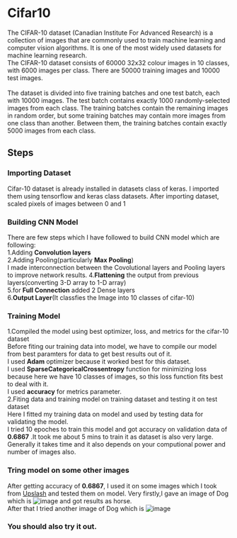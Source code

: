 # Cifar10 
The CIFAR-10 dataset (Canadian Institute For Advanced Research) is a collection of images that are commonly used to train machine learning and computer vision algorithms. It is one of the most widely used datasets for machine learning research.<br>
The CIFAR-10 dataset consists of 60000 32x32 colour images in 10 classes, with 6000 images per class. There are 50000 training images and 10000 test images.<br>
<br>
The dataset is divided into five training batches and one test batch, each with 10000 images. The test batch contains exactly 1000 randomly-selected images from each class. The training batches contain the remaining images in random order, but some training batches may contain more images from one class than another. Between them, the training batches contain exactly 5000 images from each class.<br>
## Steps
### Importing Dataset
Cifar-10 dataset is already installed in datasets class of keras. I imported them using tensorflow and keras class datasets. After importing dataset, scaled pixels of images between 0 and 1<br>

### Building CNN Model
There are few steps which I have followed to build CNN model which are following:<br>
1.Adding **Convolution layers**<br>
2.Adding Pooling(particularly **Max Pooling**)<br>
I made interconnection between the Covolutional layers and Pooling layers to improve network results.
4.**Flattening** the output from previous layers(converting 3-D array to 1-D array)<br>
5.for **Full Connection** added 2 Dense layers<br>
6.**Output Layer**(It classfies the Image into 10 classes of cifar-10)<br>

### Training Model
1.Compiled the model using best optimizer, loss, and metrics for the cifar-10 dataset <br>
Before fiting our training data into model, we have to compile our model from best paramters for data to get best results out of it.<br>
  I used **Adam** optimizer because it worked best for this dataset.<br>
  I used **SparseCategoricalCrossentropy** function for minimizing loss because here we have 10 classes of images, so this loss function fits best to deal with it.<br>
  I used **accuracy** for metrics parameter.<br>
2.Fiting data and training model on training dataset and testing it on test dataset<br>
  Here I fitted my training data on model and used by testing data for validating the model.<br>
  I tried 10 epoches to train this model and got accuracy on validation data of **0.6867** .It took me about 5 mins to train it as dataset is also very large. Generally it takes time and it also depends on your computional power and number of images also.<br>
  
### Tring model on some other images
After getting accuracy of **0.6867**, I used it on some images which I took from [Upslash](unsplash.com) and tested them on model.
Very firstly,I gave an image of Dog which is
![image](https://user-images.githubusercontent.com/54981696/117552002-8afe3380-b066-11eb-899c-fad1c0b57c3e.png)
and got results as horse. <br>
After that I tried another image of Dog which is
![image](https://user-images.githubusercontent.com/54981696/117552165-74a4a780-b067-11eb-93e2-606f25f9e323.png)
### You should also try it out. 


